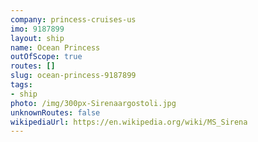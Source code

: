 ```yaml
---
company: princess-cruises-us
imo: 9187899
layout: ship
name: Ocean Princess
outOfScope: true
routes: []
slug: ocean-princess-9187899
tags:
- ship
photo: /img/300px-Sirenaargostoli.jpg
unknownRoutes: false
wikipediaUrl: https://en.wikipedia.org/wiki/MS_Sirena
---
```

